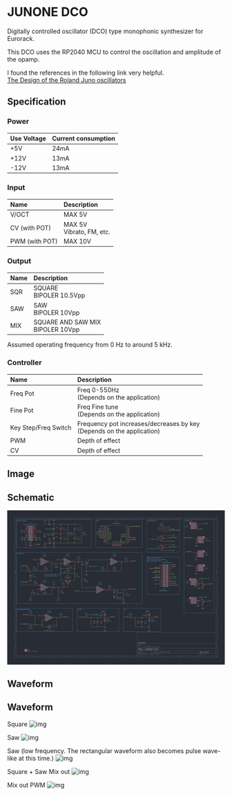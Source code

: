 # JUNONE DCO

Digitally controlled oscillator (DCO) type monophonic synthesizer for Eurorack.  

This DCO uses the RP2040 MCU to control the oscillation and amplitude of the opamp.  

I found the references in the following link very helpful.  
[The Design of the Roland Juno oscillators](https://blog.thea.codes/the-design-of-the-juno-dco/)

## Specification

### Power

|Use Voltage|Current consumption|
|:--|:--|
|+5V|24mA|
|+12V|13mA|
|-12V|13mA|

### Input

|Name|Description|
|:--|:--|
|V/OCT|MAX 5V|
|CV (with POT)| MAX 5V<br> Vibrato, FM, etc.|
|PWM (with POT)| MAX 10V|

### Output

|Name|Description|
|:--|:--|
|SQR|SQUARE<br> BIPOLER 10.5Vpp|
|SAW|SAW<br> BIPOLER 10Vpp|
|MIX|SQUARE AND SAW MIX<br>BIPOLER 10Vpp|

Assumed operating frequency from 0 Hz to around 5 kHz.


### Controller

|Name|Description|
|:--|:--|
|Freq Pot|Freq 0-550Hz<br>(Depends on the application)|
|Fine Pot|Freq Fine tune<br>(Depends on the application)|
|Key Step/Freq Switch|Frequency pot increases/decreases by key<br>(Depends on the application)|
|PWM|Depth of effect|
|CV|Depth of effect|

## Image

## Schematic

![img](_data/JUNONE%20DCO%20Schematic%20rev1.0.0.png)


## Waveform

## Waveform

Square
![img](_data/junondco_wave_squ.png)  

Saw
![img](_data/junondco_wave_saw.png)  

Saw (low frequency. The rectangular waveform also becomes pulse wave-like at this time.)
![img](_data/junondco_wave_saw_low.png)  

Square + Saw Mix out
![img](_data/junondco_wave_mix.png)  

Mix out PWM
![img](_data/junondco_wave_mix_pwm.png)  